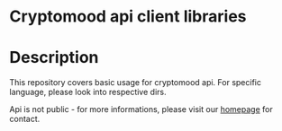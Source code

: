 # Cryptomood api client libraries

# Description
This repository covers basic usage for cryptomood api.
For specific language, please look into respective dirs.

Api is not public - for more informations, please visit our [homepage](https://www.cryptomood.com) for contact.